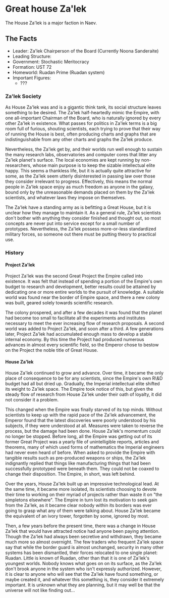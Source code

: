 # Great house Za'lek

The House Za'lek is a major faction in Naev.

## The Facts

* Leader: Za'lek Chairperson of the Board (Currently Noona Sanderaite)
* Leading Structure:
* Government: Stochastic Meritocracy
* Formation: UST 72
* Homeworld: Ruadan Prime (Ruadan system)
* Important Figures:
    * ???

### Za'lek Society

As House Za'lek was and is a gigantic think tank, its social structure leaves something to be desired. The Za'lek half-heartedly mimic the Empire, with one all-important Chairman of the Board, who is naturally ignored by every other Za'lek in existence. What passes for politics in Za'lek terms is a big room full of furious, shouting scientists, each trying to prove that their way of running the House is best, often producing charts and graphs that are indistinguishable from any other charts and graphs the Za'lek produce.

Nevertheless, the Za'lek get by, and their worlds run well enough to sustain the many research labs, observatories and computer cores that litter any Za'lek planet's surface. The local economies are kept running by non-researchers, whose main purpose is to keep the sizable intellectual elite happy. This seems a thankless life, but it is actually quite attractive for some, as the Za'lek seem utterly disinterested in passing law over those they consider irrelevant to progress. Effectively, this means the normal people in Za'lek space enjoy as much freedom as anyone in the galaxy, bound only by the unreasonable demands placed on them by the Za'lek scientists, and whatever laws they impose on themselves.

The Za'lek have a standing army as is befitting a Great House, but it is unclear how they manage to maintain it. As a general rule, Za'lek scientists don't bother with anything they consider finished and thought out, so most concepts are never put into service except for a small number of prototypes. Nevertheless, the Za'lek possess more-or-less standardized military forces, so someone out there must be putting theory to practical use.

### History

#### Project Za'lek

Project Za'lek was the second Great Project the Empire called into existence. It was felt that instead of spending a portion of the Empire's own budget to research and development, better results could be attained by dedicating one or more entire worlds to the pursuit of knowledge. A suitable world was found near the border of Empire space, and there a new colony was built, geared solely towards scientific research.

The colony prospered, and after a few decades it was found that the planet had become too small to facilitate all the experiments and institutes necessary to meet the ever increasing flow of research proposals. A second world was added to Project Za'lek, and soon after a third. A few generations later, Project Za'lek had accumulated enough mass to develop a stable internal economy. By this time the Project had produced numerous advances in almost every scientific field, so the Emperor chose to bestow on the Project the noble title of Great House.

#### House Za'lek

House Za'lek continued to grow and advance. Over time, it became the only place of consequence to be for any scientists, since the Empire's own R\\&D budget had all but dried up. Gradually, the Imperial intellectual elite shifted its weight to Za'lek space. The Empire took notice of this, but given the steady flow of research from House Za'lek under their oath of loyalty, it did not consider it a problem.

This changed when the Empire was finally starved of its top minds. Without scientists to keep up with the rapid pace of the Za'lek advancement, the Emperor found that the latest discoveries were poorly understood by his subjects, if they were understood at all. Measures were taken to reverse the process, but the damage had been done. House Za'lek's momentum could no longer be stopped. Before long, all the Empire was getting out of its former Great Project was a yearly file of unintelligible reports, articles and theorems, many of which used forms of mathematics the Imperial engineers had never even heard of before. When asked to provide the Empire with tangible results such as pre-produced weapons or ships, the Za'lek indignantly replied that things like manufacturing things that had been successfully prototyped were beneath them. They could not be coaxed to change their disposition. The Empire, in short, was left behind.

Over the years, House Za'lek built up an impressive technological lead. At the same time, it became more isolated, its scientists choosing to devote their time to working on their myriad of projects rather than waste it on "the simpletons elsewhere". The Empire in turn lost its motivation to seek gain from the Za'lek, as it became clear nobody within its borders was ever going to grasp what any of them were talking about. House Za'lek became the equivalent of an ivory tower, forgotten by some, ignored by most.

Then, a few years before the present time, there was a change in House Za'lek that would have attracted notice had anyone been paying attention. Though the Za'lek had always been secretive and withdrawn, they became much more so almost overnight. The few traders who frequent Za'lek space say that while the border guard is almost unchanged, security in many other systems has been dismantled, their forces relocated to one single planet: Ruadan. Little is known of Ruadan, other than that it is one of Za'lek's youngest worlds. Nobody knows what goes on on its surface, as the Za'lek don't brook anyone in the system who isn't expressly authorized. However, it is clear to anyone who will see that the Za'lek have found something, or maybe created it, and whatever this something is, they consider it extremely important. It is unknown what they are planning, but it may well be that the universe will not like finding out...
